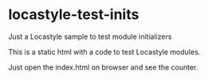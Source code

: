 # locastyle-test-inits
Just a Locastyle sample to test module initializers

This is a static html with a code to test Locastyle modules.

Just open the index.html on browser and see the counter.
